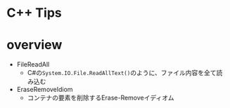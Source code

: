 # C++ Tips

# overview

- FileReadAll
    - C#の`System.IO.File.ReadAllText()`のように、ファイル内容を全て読み込む
- EraseRemoveIdiom
    - コンテナの要素を削除するErase-Removeイディオム

